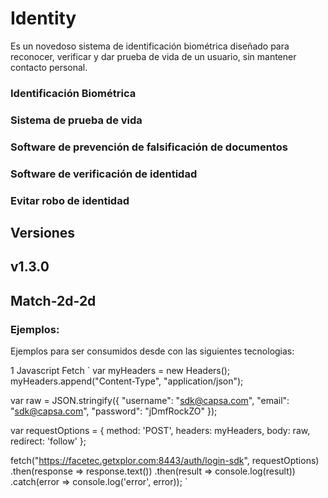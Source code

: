 # Identity
Es un novedoso sistema de identificación biométrica diseñado para reconocer, verificar y dar prueba de vida de un usuario, sin mantener contacto personal.
### Identificación Biométrica
### Sistema de prueba de vida
### Software de prevención de falsificación de documentos
### Software de verificación de identidad
### Evitar robo de identidad

## Versiones
## v1.3.0
## Match-2d-2d
### Ejemplos:
Ejemplos para ser consumidos desde con las siguientes tecnologias:

1 Javascript Fetch
`
var myHeaders = new Headers();
myHeaders.append("Content-Type", "application/json");

var raw = JSON.stringify({
  "username": "sdk@capsa.com",
  "email": "sdk@capsa.com",
  "password": "jDmfRockZO"
});

var requestOptions = {
  method: 'POST',
  headers: myHeaders,
  body: raw,
  redirect: 'follow'
};

fetch("https://facetec.getxplor.com:8443/auth/login-sdk", requestOptions)
  .then(response => response.text())
  .then(result => console.log(result))
  .catch(error => console.log('error', error));
  `

